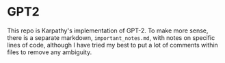 # GPT2
This repo is Karpathy's implementation of GPT-2. To make more sense, there is a separate markdown, `important_notes.md`, with notes on specific lines of code, although I have tried my best to put a lot of comments within files to remove any ambiguity.
